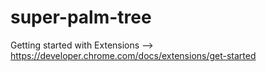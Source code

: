 # super-palm-tree
Getting started with Extensions --> https://developer.chrome.com/docs/extensions/get-started
